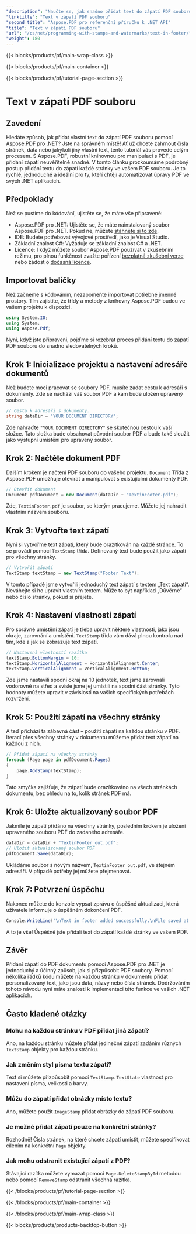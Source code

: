 ```yaml
---
"description": "Naučte se, jak snadno přidat text do zápatí PDF souboru pomocí Aspose.PDF pro .NET. Součástí je podrobný návod pro bezproblémovou integraci."
"linktitle": "Text v zápatí PDF souboru"
"second_title": "Aspose.PDF pro referenční příručku k .NET API"
"title": "Text v zápatí PDF souboru"
"url": "/cs/net/programming-with-stamps-and-watermarks/text-in-footer/"
"weight": 180
---
```


{{< blocks/products/pf/main-wrap-class >}}

{{< blocks/products/pf/main-container >}}

{{< blocks/products/pf/tutorial-page-section >}}

# Text v zápatí PDF souboru

## Zavedení

Hledáte způsob, jak přidat vlastní text do zápatí PDF souboru pomocí Aspose.PDF pro .NET? Jste na správném místě! Ať už chcete zahrnout čísla stránek, data nebo jakýkoli jiný vlastní text, tento tutoriál vás provede celým procesem. S Aspose.PDF, robustní knihovnou pro manipulaci s PDF, je přidání zápatí neuvěřitelně snadné. V tomto článku prozkoumáme podrobný postup přidání textu do zápatí každé stránky ve vašem PDF souboru. Je to rychlé, jednoduché a ideální pro ty, kteří chtějí automatizovat úpravy PDF ve svých .NET aplikacích.


## Předpoklady

Než se pustíme do kódování, ujistěte se, že máte vše připravené:

- Aspose.PDF pro .NET: Ujistěte se, že máte nainstalovaný soubor Aspose.PDF pro .NET. Pokud ne, můžete [stáhněte si to zde](https://releases.aspose.com/pdf/net/).
- IDE: Budete potřebovat vývojové prostředí, jako je Visual Studio.
- Základní znalost C#: Vyžaduje se základní znalost C# a .NET.
- Licence: I když můžete soubor Aspose.PDF používat v zkušebním režimu, pro plnou funkčnost zvažte pořízení [bezplatná zkušební verze](https://releases.aspose.com/) nebo žádost o [dočasná licence](https://purchase.aspose.com/temporary-license/).

## Importovat balíčky

Než začneme s kódováním, nezapomeňte importovat potřebné jmenné prostory. Tím zajistíte, že třídy a metody z knihovny Aspose.PDF budou ve vašem projektu k dispozici.

```csharp
using System.IO;
using System;
using Aspose.Pdf;
```

Nyní, když jste připraveni, pojďme si rozebrat proces přidání textu do zápatí PDF souboru do snadno sledovatelných kroků.

## Krok 1: Inicializace projektu a nastavení adresáře dokumentů

Než budete moci pracovat se soubory PDF, musíte zadat cestu k adresáři s dokumenty. Zde se nachází váš soubor PDF a kam bude uložen upravený soubor.

```csharp
// Cesta k adresáři s dokumenty.
string dataDir = "YOUR DOCUMENT DIRECTORY";
```

Zde nahraďte `"YOUR DOCUMENT DIRECTORY"` se skutečnou cestou k vaší složce. Tato složka bude obsahovat původní soubor PDF a bude také sloužit jako výstupní umístění pro upravený soubor.

## Krok 2: Načtěte dokument PDF

Dalším krokem je načtení PDF souboru do vašeho projektu. `Document` Třída z Aspose.PDF umožňuje otevírat a manipulovat s existujícími dokumenty PDF.

```csharp
// Otevřít dokument
Document pdfDocument = new Document(dataDir + "TextinFooter.pdf");
```

Zde, `TextinFooter.pdf` je soubor, se kterým pracujeme. Můžete jej nahradit vlastním názvem souboru.

## Krok 3: Vytvořte text zápatí

Nyní si vytvořme text zápatí, který bude orazítkován na každé stránce. To se provádí pomocí `TextStamp` třída. Definovaný text bude použit jako zápatí pro všechny stránky.

```csharp
// Vytvořit zápatí
TextStamp textStamp = new TextStamp("Footer Text");
```

V tomto případě jsme vytvořili jednoduchý text zápatí s textem „Text zápatí“. Neváhejte si ho upravit vlastním textem. Může to být například „Důvěrné“ nebo číslo stránky, pokud si přejete.

## Krok 4: Nastavení vlastností zápatí

Pro správné umístění zápatí je třeba upravit některé vlastnosti, jako jsou okraje, zarovnání a umístění. `TextStamp` třída vám dává plnou kontrolu nad tím, kde a jak se zobrazuje text zápatí.

```csharp
// Nastavení vlastností razítka
textStamp.BottomMargin = 10;
textStamp.HorizontalAlignment = HorizontalAlignment.Center;
textStamp.VerticalAlignment = VerticalAlignment.Bottom;
```

Zde jsme nastavili spodní okraj na 10 jednotek, text jsme zarovnali vodorovně na střed a svisle jsme jej umístili na spodní část stránky. Tyto hodnoty můžete upravit v závislosti na vašich specifických potřebách rozvržení.

## Krok 5: Použití zápatí na všechny stránky

A teď přichází ta zábavná část – použití zápatí na každou stránku v PDF. Iterací přes všechny stránky v dokumentu můžeme přidat text zápatí na každou z nich.

```csharp
// Přidat zápatí na všechny stránky
foreach (Page page in pdfDocument.Pages)
{
    page.AddStamp(textStamp);
}
```

Tato smyčka zajišťuje, že zápatí bude orazítkováno na všech stránkách dokumentu, bez ohledu na to, kolik stránek PDF má.

## Krok 6: Uložte aktualizovaný soubor PDF

Jakmile je zápatí přidáno na všechny stránky, posledním krokem je uložení upraveného souboru PDF do zadaného adresáře.

```csharp
dataDir = dataDir + "TextinFooter_out.pdf";
// Uložit aktualizovaný soubor PDF
pdfDocument.Save(dataDir);
```

Ukládáme soubor s novým názvem, `TextinFooter_out.pdf`, ve stejném adresáři. V případě potřeby jej můžete přejmenovat.

## Krok 7: Potvrzení úspěchu

Nakonec můžete do konzole vypsat zprávu o úspěšné aktualizaci, která uživatele informuje o úspěšném dokončení PDF.

```csharp
Console.WriteLine("\nText in footer added successfully.\nFile saved at " + dataDir);
```

A to je vše! Úspěšně jste přidali text do zápatí každé stránky ve vašem PDF.

## Závěr

Přidání zápatí do PDF dokumentu pomocí Aspose.PDF pro .NET je jednoduchý a účinný způsob, jak si přizpůsobit PDF soubory. Pomocí několika řádků kódu můžete na každou stránku v dokumentu přidat personalizovaný text, jako jsou data, názvy nebo čísla stránek. Dodržováním tohoto návodu nyní máte znalosti k implementaci této funkce ve vašich .NET aplikacích.

## Často kladené otázky

### Mohu na každou stránku v PDF přidat jiná zápatí?  
Ano, na každou stránku můžete přidat jedinečné zápatí zadáním různých `TextStamp` objekty pro každou stránku.

### Jak změním styl písma textu zápatí?  
Text si můžete přizpůsobit pomocí `TextStamp.TextState` vlastnost pro nastavení písma, velikosti a barvy.

### Můžu do zápatí přidat obrázky místo textu?  
Ano, můžete použít `ImageStamp` přidat obrázky do zápatí PDF souboru.

### Je možné přidat zápatí pouze na konkrétní stránky?  
Rozhodně! Čísla stránek, na které chcete zápatí umístit, můžete specifikovat cílením na konkrétní `Page` objekty.

### Jak mohu odstranit existující zápatí z PDF?  
Stávající razítka můžete vymazat pomocí `Page.DeleteStampById` metodou nebo pomocí `RemoveStamp` odstranit všechna razítka.

{{< /blocks/products/pf/tutorial-page-section >}}

{{< /blocks/products/pf/main-container >}}

{{< /blocks/products/pf/main-wrap-class >}}

{{< blocks/products/products-backtop-button >}}